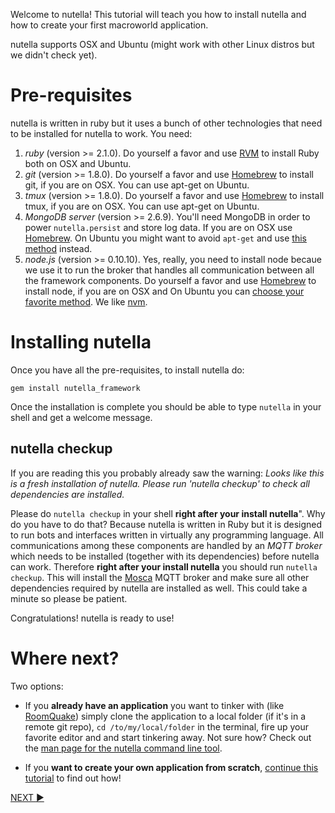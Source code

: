 Welcome to nutella! This tutorial will teach you how to install nutella and how to create your first macroworld application. 

nutella supports OSX and Ubuntu (might work with other Linux distros but we didn't check yet).

# Pre-requisites
nutella is written in ruby but it uses a bunch of other technologies that need to be installed for nutella to work. You need:

1. _ruby_ (version >= 2.1.0). Do yourself a favor and use [RVM](https://rvm.io/rvm/install) to install Ruby both on OSX and Ubuntu.
1. _git_ (version >= 1.8.0). Do yourself a favor and use [Homebrew](http://brew.sh/) to install git, if you are on OSX. You can use apt-get on Ubuntu.
1. _tmux_ (version >= 1.8.0). Do yourself a favor and use [Homebrew](http://brew.sh/) to install tmux, if you are on OSX. You can use apt-get on Ubuntu.
1. _MongoDB server_ (version >= 2.6.9). You'll need MongoDB in order to power `nutella.persist` and store log data. If you are on OSX use [Homebrew](http://brew.sh/). On Ubuntu you might want to avoid `apt-get` and use [this method](http://docs.mongodb.org/manual/tutorial/install-mongodb-on-ubuntu/) instead.
1. _node.js_ (version >= 0.10.10). Yes, really, you need to install node becaue we use it to run the broker that handles all communication between all the framework components. Do yourself a favor and use [Homebrew](http://brew.sh/) to install node, if you are on OSX and On Ubuntu you can [choose your favorite method](https://www.digitalocean.com/community/tutorials/how-to-install-node-js-on-an-ubuntu-14-04-server). We like [nvm](https://github.com/creationix/nvm).


# Installing nutella
Once you have all the pre-requisites, to install nutella do:
```
gem install nutella_framework
```
Once the installation is complete you should be able to type `nutella` in your shell and get a welcome message. 

## nutella checkup
If you are reading this you probably already saw the warning: _Looks like this is a fresh installation of nutella. Please run 'nutella checkup' to check all dependencies are installed._ 

Please do `nutella checkup` in your shell **right after your install nutella**". Why do you have to do that? Because nutella is written in Ruby but it is designed to run bots and interfaces written in virtually any programming language. All communications among these components are handled by an _MQTT broker_ which needs to be installed (together with its dependencies) before nutella can work. Therefore **right after your install nutella** you should run `nutella checkup`. This will install the [Mosca](http://www.mosca.io/) MQTT broker and make sure all other dependencies required by nutella are installed as well. This could take a minute so please be patient.

Congratulations! nutella is ready to use!


# Where next?
Two options:

- If you **already have an application** you want to tinker with (like [RoomQuake](https://github.com/ltg-uic/roomquake)) simply clone the application to a local folder (if it's in a remote git repo), `cd /to/my/local/folder` in the terminal, fire up your favorite editor and and start tinkering away. Not sure how? Check out the [man page for the nutella command line tool](https://github.com/nutella-framework/docs/blob/master/cli/index.md).

- If you **want to create your own application from scratch**, [continue this tutorial](tutorial_1.md) to find out how!

[NEXT :arrow_forward:](tutorial_1.md)
